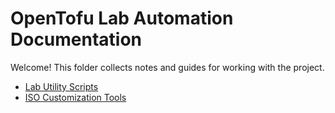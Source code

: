 # OpenTofu Lab Automation Documentation

Welcome! This folder collects notes and guides for working with the project.

- [Lab Utility Scripts](lab_utils.md)
- [ISO Customization Tools](iso_tools.md)

